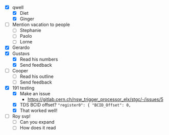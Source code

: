 - [x] qwell
  - [x] Diet
  - [x] Ginger
- [ ] Mention vacation to people
  - [ ] Stephanie
  - [ ] Paolo
  - [ ] Lorne
- [x] Gerardo
- [x] Gustavs
  - [x] Read his numbers
  - [x] Send feedback
- [ ] Cooper
  - [ ] Read his outline
  - [ ] Send feedback
- [x] 191 testing
  - [x] Make an issue
    - https://gitlab.cern.ch/nsw_trigger_processor_elx/stgc/-/issues/5
  - [x] TDS BCID offset? `"register0": { "BCID_Offset": 0,`
  - [x] That worked well!
- [ ] Roy svp!
  - [ ] Can you expand
  - [ ] How does it read
